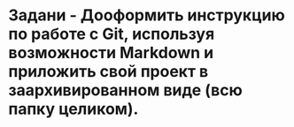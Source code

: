 # Задани - Дооформить инструкцию по работе с Git, используя возможности Markdown и приложить свой проект в заархивированном виде (всю папку целиком).
